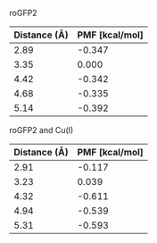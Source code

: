 roGFP2

| Distance (Å) | PMF [kcal/mol] |
|-----------|-----------|
| 2.89 | -0.347 |
| 3.35 | 0.000 |
| 4.42 | -0.342 |
| 4.68 | -0.335 |
| 5.14 | -0.392 |

roGFP2 and Cu(I)

| Distance (Å) | PMF [kcal/mol] |
|-----------|-----------|
| 2.91 | -0.117 |
| 3.23 | 0.039 |
| 4.32 | -0.611 |
| 4.94 | -0.539 |
| 5.31 | -0.593 |
